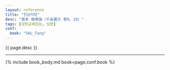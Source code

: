 ```yaml
---
layout: reference
title: "천금익방"
desc: "唐本 傷寒論〔千金翼方 卷9、10〕"
tags: [상한금궤원문, 당본]
conf:
  book: "SHL_Tang"
---
```


{{ page.desc }}

***

{% include book_body.md book=page.conf.book %}
